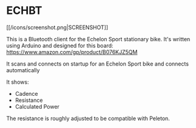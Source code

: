 # ECHBT

[[/icons/screenshot.png|SCREENSHOT]]

This is a Bluetooth client for the Echelon Sport stationary bike.
It's written using Arduino and designed for this board:
https://www.amazon.com/gp/product/B076KJZ5QM

It scans and connects on startup for an Echelon Sport bike and connects automatically

It shows:
* Cadence
* Resistance
* Calculated Power

The resistance is roughly adjusted to be compatible with Peleton.
